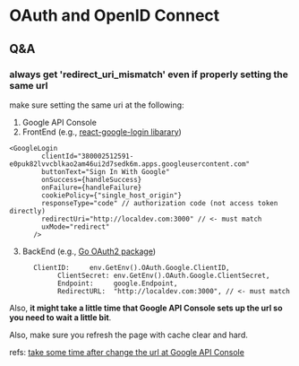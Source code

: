 # OAuth and OpenID Connect 

## Q&A

### always get 'redirect_uri_mismatch' even if properly setting the same url

make sure setting the same uri at the following: 

1. Google API Console
2. FrontEnd (e.g., [react-google-login libarary](https://github.com/anthonyjgrove/react-google-login))

```
<GoogleLogin
        clientId="380002512591-e0puk82lvvcblkao2am46ui2d7sedk6m.apps.googleusercontent.com"
        buttonText="Sign In With Google"
        onSuccess={handleSuccess}
        onFailure={handleFailure}
        cookiePolicy={"single_host_origin"}
        responseType="code" // authorization code (not access token directly)
        redirectUri="http://localdev.com:3000" // <- must match
        uxMode="redirect"
      />

```

3. BackEnd (e.g., [Go OAuth2 package](https://pkg.go.dev/golang.org/x/oauth2))

```
      ClientID:     env.GetEnv().OAuth.Google.ClientID,
			ClientSecret: env.GetEnv().OAuth.Google.ClientSecret,
			Endpoint:     google.Endpoint,
			RedirectURL:  "http://localdev.com:3000", // <- must match
```

Also, **it might take a little time that Google API Console sets up the url so you need to wait a little bit**.

Also, make sure you refresh the page with cache clear and hard.

refs:
[take some time after change the url at Google API Console](https://stackoverflow.com/questions/11485271/google-oauth-2-authorization-error-redirect-uri-mismatch)
